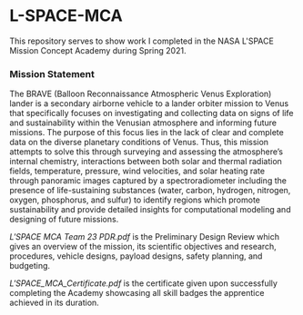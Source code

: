 # L-SPACE-MCA
This repository serves to show work I completed in the NASA L'SPACE Mission Concept Academy during Spring 2021.

### Mission Statement
The BRAVE (Balloon Reconnaissance Atmospheric Venus Exploration) lander is a secondary airborne vehicle to a lander orbiter mission to Venus that specifically focuses on
investigating and collecting data on signs of life and sustainability within the Venusian atmosphere and informing future missions. The purpose of this focus lies in the lack of clear and complete data on the diverse planetary conditions of Venus. Thus, this mission attempts to solve this through surveying and assessing the atmosphere’s internal chemistry, interactions between both solar and thermal radiation fields, temperature, pressure, wind velocities, and solar heating rate through panoramic images captured by a spectroradiometer including the presence of life-sustaining substances (water, carbon, hydrogen, nitrogen, oxygen, phosphorus, and sulfur) to identify regions which promote sustainability and provide detailed insights for computational
modeling and designing of future missions.

*L'SPACE MCA Team 23 PDR.pdf* is the Preliminary Design Review which gives an overview of the mission, its scientific objectives and research, procedures, vehicle designs, payload designs, safety planning, and budgeting.

*L'SPACE_MCA_Certificate.pdf* is the certificate given upon successfully completing the Academy showcasing all skill badges the apprentice achieved in its duration.
